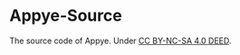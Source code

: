 # Appye-Source

The source code of Appye.
Under [CC BY-NC-SA 4.0 DEED](https://creativecommons.org/licenses/by-nc-sa/4.0/).